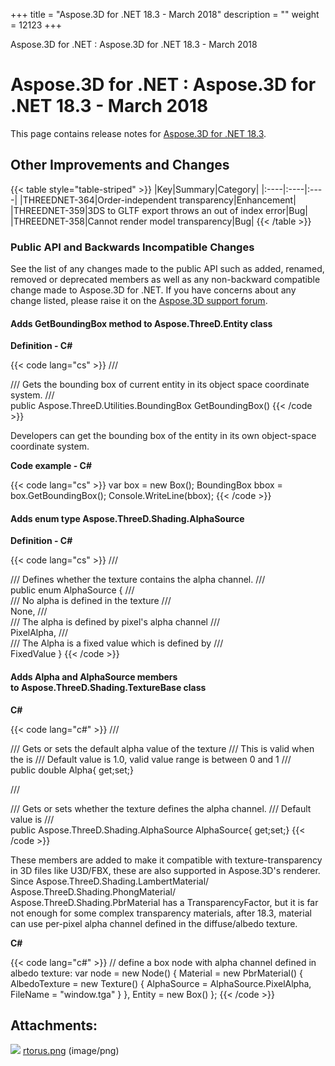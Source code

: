 +++
title = "Aspose.3D for .NET 18.3 - March 2018" 
description = "" 
weight = 12123 
+++

Aspose.3D for .NET : Aspose.3D for .NET 18.3 - March 2018  

# Aspose.3D for .NET : Aspose.3D for .NET 18.3 - March 2018


This page contains release notes for [Aspose.3D for .NET 18.3](https://www.nuget.org/packages/Aspose.3D/18.3.0).

## Other Improvements and Changes

{{< table style="table-striped" >}}
|Key|Summary|Category|
|:----|:----|:----|
|THREEDNET-364|Order-independent transparency|Enhancement|
|THREEDNET-359|3DS to GLTF export throws an out of index error|Bug|
|THREEDNET-358|Cannot render model transparency|Bug|
{{< /table >}}

### Public API and Backwards Incompatible Changes

See the list of any changes made to the public API such as added, renamed, removed or deprecated members as well as any non-backward compatible change made to Aspose.3D for .NET. If you have concerns about any change listed, please raise it on the [Aspose.3D support forum](http://www.aspose.com/community/forums/aspose.3d-product-family/535/showforum.aspx).

#### Adds GetBoundingBox method to Aspose.ThreeD.Entity class

**Definition - C#**

{{< code lang="cs" >}}
/// <summary>
/// Gets the bounding box of current entity in its object space coordinate system.
/// </summary>
public Aspose.ThreeD.Utilities.BoundingBox GetBoundingBox()
{{< /code >}}

Developers can get the bounding box of the entity in its own object-space coordinate system.

**Code example - C#**

{{< code lang="cs" >}}
var box = new Box();
BoundingBox bbox = box.GetBoundingBox(); 
Console.WriteLine(bbox);
{{< /code >}}

#### Adds enum type Aspose.ThreeD.Shading.AlphaSource

**Definition - C#**

{{< code lang="cs" >}}
/// <summary>
/// Defines whether the texture contains the alpha channel.
/// </summary>
public enum AlphaSource
{
    /// <summary>
    /// No alpha is defined in the texture
    /// </summary>
    None,
    /// <summary>
    /// The alpha is defined by pixel's alpha channel
    /// </summary>
    PixelAlpha,
    /// <summary>
    /// The Alpha is a fixed value which is defined by <see cref="TextureBase.Alpha"/> 
    /// </summary>
    FixedValue
}
{{< /code >}}

#### Adds Alpha and AlphaSource members to Aspose.ThreeD.Shading.TextureBase class

**C#**

{{< code lang="c#" >}}
/// <summary>
/// Gets or sets the default alpha value of the texture
/// This is valid when the <see cref="AlphaSource"/> is <see cref="Aspose.ThreeD.Shading.AlphaSource.PixelAlpha"/>
/// Default value is 1.0, valid value range is between 0 and 1
/// </summary>
public double Alpha{ get;set;}

/// <summary>
/// Gets or sets whether the texture defines the alpha channel.
/// Default value is <see cref="Aspose.ThreeD.Shading.AlphaSource.None"/>
/// </summary>
public Aspose.ThreeD.Shading.AlphaSource AlphaSource{ get;set;}
{{< /code >}}

These members are added to make it compatible with texture-transparency in 3D files like U3D/FBX, these are also supported in Aspose.3D's renderer. Since Aspose.ThreeD.Shading.LambertMaterial/ Aspose.ThreeD.Shading.PhongMaterial/ Aspose.ThreeD.Shading.PbrMaterial has a TransparencyFactor, but it is far not enough for some complex transparency materials, after 18.3, material can use per-pixel alpha channel defined in the diffuse/albedo texture.

**C#**

{{< code lang="c#" >}}
// define a box node with alpha channel defined in albedo texture:
var node = new Node()
{
    Material = new PbrMaterial()
    {
        AlbedoTexture = new Texture()
        {
            AlphaSource = AlphaSource.PixelAlpha,
            FileName = "window.tga"
        }
    },
    Entity = new Box()
};
{{< /code >}}

## Attachments:

![](https://docs2.aspose.com/3d/net/images/icons/bullet_blue.gif) [rtorus.png](https://docs2.aspose.com/3d/net/attachments/61553505/61767887.png) (image/png)  

